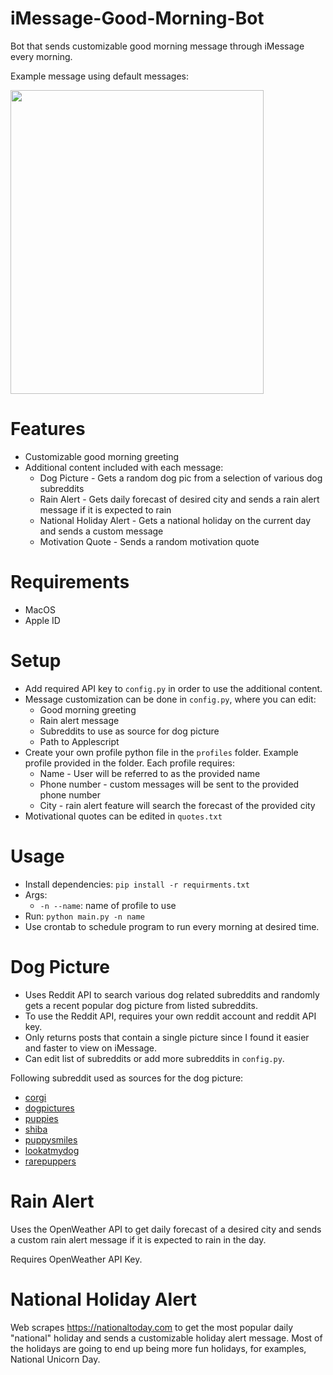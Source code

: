 # iMessage-Good-Morning-Bot
Bot that sends customizable good morning message through iMessage every morning.

Example message using default messages:

<img src="https://i.imgur.com/EDDUyPo.png" width="405" height="486" />

# Features
- Customizable good morning greeting
- Additional content included with each message:
	- Dog Picture - Gets a random dog pic from a selection of various dog subreddits
	- Rain Alert - Gets daily forecast of desired city and sends a rain alert message if it is expected to rain 
	- National Holiday Alert - Gets a national holiday on the current day and sends a custom message
	- Motivation Quote - Sends a random motivation quote

# Requirements 
- MacOS 
- Apple ID

# Setup
- Add required API key to `config.py` in order to use the additional content.
- Message customization can be done in `config.py`, where you can edit: 
	- Good morning greeting 
	- Rain alert message 
	- Subreddits to use as source for dog picture 
	- Path to Applescript
- Create your own profile python file in the `profiles` folder. Example profile provided in the folder. Each profile requires:
	- Name - User will be referred to as the provided name
	- Phone number - custom messages will be sent to the provided phone number
	- City - rain alert feature will search the forecast of the provided city
- Motivational quotes can be edited in `quotes.txt`

# Usage 
- Install dependencies: `pip install -r requirments.txt`
- Args:
	- `-n --name`: name of profile to use 
- Run: `python main.py -n name`
- Use crontab to schedule program to run every morning at desired time. 

# Dog Picture
- Uses Reddit API to search various dog related subreddits and randomly gets a recent popular dog picture from listed subreddits. 
- To use the Reddit API, requires your own reddit account and reddit API key.
- Only returns posts that contain a single picture since I found it easier and faster to view on iMessage. 
- Can edit list of subreddits or add more subreddits in `config.py`. 

Following subreddit used as sources for the dog picture:
- [corgi](https://www.reddit.com/r/corgi/) 
- [dogpictures](https://www.reddit.com/r/dogpictures/)
- [puppies](https://www.reddit.com/r/puppies/)
- [shiba](https://www.reddit.com/r/shiba) 
- [puppysmiles](https://www.reddit.com/r/puppysmiles)
- [lookatmydog](https://www.reddit.com/r/lookatmydog)
- [rarepuppers](https://www.reddit.com/r/rarepuppers) 


# Rain Alert
Uses the OpenWeather API to get daily forecast of a desired city and sends a custom rain alert message if it is expected to rain in the day.

Requires OpenWeather API Key.

# National Holiday Alert
Web scrapes https://nationaltoday.com to get the most popular daily "national" holiday and sends a customizable holiday alert message. Most of the holidays are going to end up being more fun holidays, for examples, National Unicorn Day.
